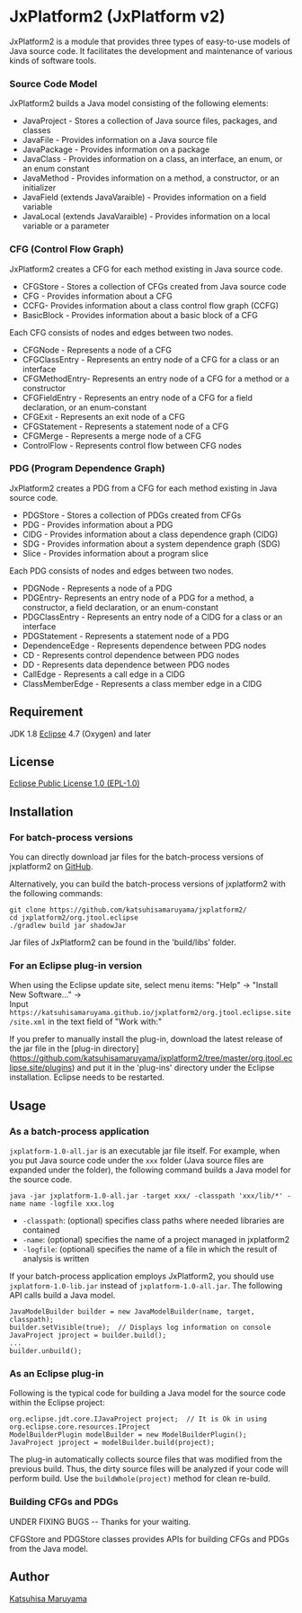 # JxPlatform2 (JxPlatform v2) 

JxPlatform2 is a module that provides three types of easy-to-use models of Java source code. It facilitates the development and maintenance of various kinds of software tools. 

### Source Code Model 

JxPlatform2 builds a Java model consisting of the following elements: 

* JavaProject - Stores a collection of Java source files, packages, and classes 
* JavaFile - Provides information on a Java source file 
* JavaPackage - Provides information on a package 
* JavaClass - Provides information on a class, an interface, an enum, or an enum constant 
* JavaMethod - Provides information on a method, a constructor, or an initializer 
* JavaField (extends JavaVaraible) - Provides information on a field variable 
* JavaLocal (extends JavaVaraible) - Provides information on a local variable or a parameter 

### CFG (Control Flow Graph) 

JxPlatform2 creates a CFG for each method existing in Java source code. 

* CFGStore - Stores a collection of CFGs created from Java source code 
* CFG - Provides information about a CFG 
* CCFG- Provides information about a class control flow graph (CCFG) 
* BasicBlock - Provides information about a basic block of a CFG 

Each CFG consists of nodes and edges between two nodes. 

* CFGNode - Represents a node of a CFG 
* CFGClassEntry - Represents an entry node of a CFG for a class or an interface 
* CFGMethodEntry- Represents an entry node of a CFG for a method or a constructor 
* CFGFieldEntry - Represents an entry node of a CFG for a field declaration, or an enum-constant 
* CFGExit - Represents an exit node of a CFG 
* CFGStatement - Represents a statement node of a CFG 
* CFGMerge - Represents a merge node of a CFG 
* ControlFlow - Represents control flow between CFG nodes 

### PDG (Program Dependence Graph) 

JxPlatform2 creates a PDG from a CFG for each method existing in Java source code. 

* PDGStore - Stores a collection of PDGs created from CFGs 
* PDG - Provides information about a PDG 
* ClDG - Provides information about a class dependence graph (ClDG) 
* SDG - Provides information about a system dependence graph (SDG) 
* Slice - Provides information about a program slice 

Each PDG consists of nodes and edges between two nodes. 

* PDGNode - Represents a node of a PDG 
* PDGEntry- Represents an entry node of a PDG for a method, a constructor, a field declaration, or an enum-constant 
* PDGClassEntry - Represents an entry node of a ClDG for a class or an interface 
* PDGStatement - Represents a statement node of a PDG 
* DependenceEdge - Represents dependence between PDG nodes 
* CD - Represents control dependence between PDG nodes 
* DD - Represents data dependence between PDG nodes 
* CallEdge - Represents a call edge in a ClDG 
* ClassMemberEdge - Represents a class member edge in a ClDG 

## Requirement

JDK 1.8 
[Eclipse](https://www.eclipse.org/) 4.7 (Oxygen) and later  

## License 

[Eclipse Public License 1.0 (EPL-1.0)](<https://opensource.org/licenses/eclipse-1.0.php>) 

## Installation

### For batch-process versions

You can directly download jar files for the batch-process versions of jxplatform2 on [GitHub](<https://github.com/katsuhisamaruyama/jxplatform2/tree/master/org.jtool.eclipse/releases>). 

Alternatively, you can build the batch-process versions of jxplatform2 with the following commands: 

    git clone https://github.com/katsuhisamaruyama/jxplatform2/
    cd jxplatform2/org.jtool.eclipse
    ./gradlew build jar shadowJar

Jar files of JxPlatform2 can be found in the 'build/libs' folder. 

### For an Eclipse plug-in version

When using the Eclipse update site, select menu items: "Help" -> "Install New Software..." ->  
Input `https://katsuhisamaruyama.github.io/jxplatform2/org.jtool.eclipse.site/site.xml` in the text field of "Work with:" 

If you prefer to manually install the plug-in, download the latest release of the jar file in the [plug-in directory]
(<https://github.com/katsuhisamaruyama/jxplatform2/tree/master/org.jtool.eclipse.site/plugins>)
and put it in the 'plug-ins' directory under the Eclipse installation. Eclipse needs to be restarted. 

## Usage

### As a batch-process application

`jxplatform-1.0-all.jar` is an executable jar file itself. For example, when you put Java source code under the `xxx` folder (Java source files are expanded under the folder), the following command builds a Java model for the source code.

    java -jar jxplatform-1.0-all.jar -target xxx/ -classpath 'xxx/lib/*' -name name -logfile xxx.log

* `-classpath`: (optional) specifies class paths where needed libraries are contained 
* `-name`: (optional) specifies the name of a project managed in jxplatform2 
* `-logfile`: (optional) specifies the name of a file in which the result of analysis is written 

If your batch-process application employs JxPlatform2, you should use `jxplatform-1.0-lib.jar` instead of `jxplatform-1.0-all.jar`. The following API calls build a Java model. 

    JavaModelBuilder builder = new JavaModelBuilder(name, target, classpath);
    builder.setVisible(true);  // Displays log information on console
    JavaProject jproject = builder.build();
    ...
    builder.unbuild();

### As an Eclipse plug-in

Following is the typical code for building a Java model for the source code within the Eclipse project:

    org.eclipse.jdt.core.IJavaProject project;  // It is Ok in using org.eclipse.core.resources.IProject
    ModelBuilderPlugin modelBuilder = new ModelBuilderPlugin();
    JavaProject jproject = modelBuilder.build(project);

The plug-in automatically collects source files that was modified from the previous build.
Thus, the dirty source files will be analyzed if your code will perform build.
Use the `buildWhole(project)` method for clean re-build.  

### Building CFGs and PDGs

UNDER FIXING BUGS -- Thanks for your waiting.

CFGStore and PDGStore classes provides APIs for building CFGs and PDGs from the Java model.

## Author

[Katsuhisa Maruyama](http://www.fse.cs.ritsumei.ac.jp/~maru/index.html)
